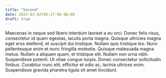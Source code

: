 ```yaml
---
title: "Second"
date: 2023-03-02T06:27:06-08:00
draft: true
---
```




Maecenas in neque sed libero interdum laoreet a eu orci. Donec felis risus, consectetur id quam egestas, iaculis porta magna. Quisque ultricies magna eget eros eleifend, et suscipit dui tristique. Nullam quis tristique leo. Nunc pellentesque enim et nunc fringilla molestie. Quisque malesuada magna metus. Nullam a aliquam quam, et tristique elit. Nullam non urna nibh. Suspendisse potenti. Ut vitae congue turpis. Donec consectetur sollicitudin finibus. Curabitur nunc elit, efficitur et odio ac, lacinia ultrices enim. Suspendisse gravida pharetra ligula sit amet tincidunt. 
